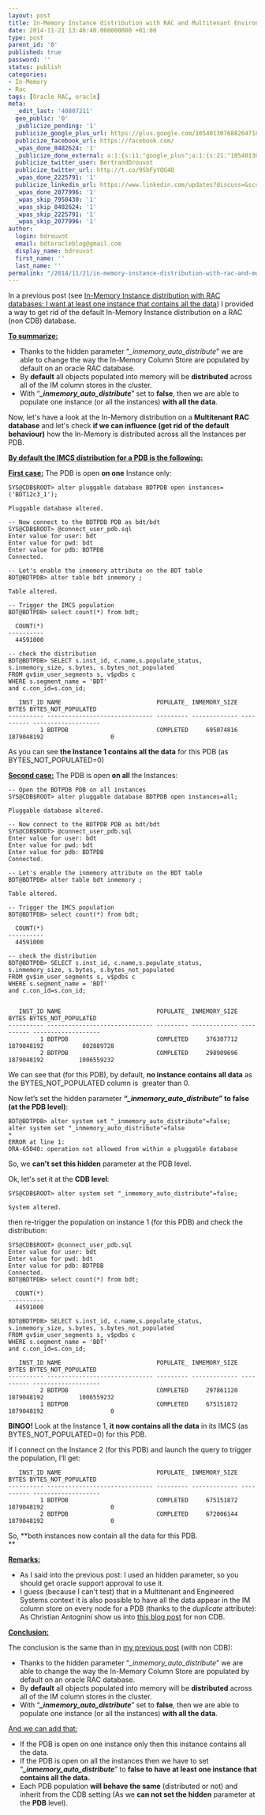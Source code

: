 ```yaml
---
layout: post
title: In-Memory Instance distribution with RAC and Multitenant Environment
date: 2014-11-21 13:46:40.000000000 +01:00
type: post
parent_id: '0'
published: true
password: ''
status: publish
categories:
- In-Memory
- Rac
tags: [Oracle RAC, oracle]
meta:
  _edit_last: '40807211'
  geo_public: '0'
  _publicize_pending: '1'
  publicize_google_plus_url: https://plus.google.com/105401307688264718604/posts/hr91Dnqg2hw
  publicize_facebook_url: https://facebook.com/
  _wpas_done_8482624: '1'
  _publicize_done_external: a:1:{s:11:"google_plus";a:1:{s:21:"105401307688264718604";b:1;}}
  publicize_twitter_user: BertrandDrouvot
  publicize_twitter_url: http://t.co/9SbFyYQG4Q
  _wpas_done_2225791: '1'
  publicize_linkedin_url: https://www.linkedin.com/updates?discuss=&scope=16310177&stype=M&topic=5941542018600701952&type=U&a=IZJo
  _wpas_done_2077996: '1'
  _wpas_skip_7950430: '1'
  _wpas_skip_8482624: '1'
  _wpas_skip_2225791: '1'
  _wpas_skip_2077996: '1'
author:
  login: bdrouvot
  email: bdtoracleblog@gmail.com
  display_name: bdrouvot
  first_name: ''
  last_name: ''
permalink: "/2014/11/21/in-memory-instance-distribution-with-rac-and-multitenant-environment/"
---
```


In a previous post (see [In-Memory Instance distribution with RAC databases: I want at least one instance that contains all the data](http://bdrouvot.wordpress.com/2014/11/20/in-memory-instance-distribution-with-rac-databases-i-want-at-least-one-instance-that-contains-all-the-data/ "In-Memory Instance distribution with RAC databases: I want at least one instance that contains all the data")) I provided a way to get rid of the default In-Memory Instance distribution on a RAC (non CDB) database.

**<span style="text-decoration:underline;">To summarize:</span>**

-   Thanks to the hidden parameter “*\_inmemory\_auto\_distribute*” we are able to change the way the In-Memory Column Store are populated by default on an oracle RAC database.
-   By **default** all objects populated into memory will be **distributed** across all of the IM column stores in the cluster.
-   With “***\_inmemory\_auto\_distribute***” set to **false**, then we are able to populate one instance (or all the instances) **with all the data**.

Now, let's have a look at the In-Memory distribution on a **Multitenant RAC database** and let's check **if we can influence (get rid of the default behaviour)** how the In-Memory is distributed across all the Instances per PDB.

<span style="text-decoration:underline;">**By default the IMCS distribution for a PDB is the following:**</span>

<span style="text-decoration:underline;">**First case:**</span> The PDB is open **on one** Instance only:

    SYS@CDB$ROOT> alter pluggable database BDTPDB open instances=('BDT12c3_1');

    Pluggable database altered.

    -- Now connect to the BDTPDB PDB as bdt/bdt
    SYS@CDB$ROOT> @connect_user_pdb.sql
    Enter value for user: bdt
    Enter value for pwd: bdt
    Enter value for pdb: BDTPDB
    Connected.

    -- Let's enable the inmemory attribute on the BDT table
    BDT@BDTPDB> alter table bdt inmemory ;

    Table altered.

    -- Trigger the IMCS population
    BDT@BDTPDB> select count(*) from bdt;

      COUNT(*)
    ----------
      44591000

    -- check the distribution
    BDT@BDTPDB> SELECT s.inst_id, c.name,s.populate_status, s.inmemory_size, s.bytes, s.bytes_not_populated
    FROM gv$im_user_segments s, v$pdbs c
    WHERE s.segment_name = 'BDT'
    and c.con_id=s.con_id; 

       INST_ID NAME                           POPULATE_ INMEMORY_SIZE      BYTES BYTES_NOT_POPULATED
    ---------- ------------------------------ --------- ------------- ---------- -------------------
             1 BDTPDB                         COMPLETED     695074816 1879048192                   0

As you can see **the Instance 1 contains all the data** for this PDB (as BYTES\_NOT\_POPULATED=0)

<span style="text-decoration:underline;">**Second case:**</span> The PDB is open **on all** the Instances:

    -- Open the BDTPDB PDB on all instances
    SYS@CDB$ROOT> alter pluggable database BDTPDB open instances=all;

    Pluggable database altered.

    -- Now connect to the BDTPDB PDB as bdt/bdt
    SYS@CDB$ROOT> @connect_user_pdb.sql
    Enter value for user: bdt
    Enter value for pwd: bdt
    Enter value for pdb: BDTPDB
    Connected.  

    -- Let's enable the inmemory attribute on the BDT table
    BDT@BDTPDB> alter table bdt inmemory ;

    Table altered.

    -- Trigger the IMCS population
    BDT@BDTPDB> select count(*) from bdt;

      COUNT(*)  
    ----------  
      44591000

    -- check the distribution
    BDT@BDTPDB> SELECT s.inst_id, c.name,s.populate_status, s.inmemory_size, s.bytes, s.bytes_not_populated
    FROM gv$im_user_segments s, v$pdbs c
    WHERE s.segment_name = 'BDT'
    and c.con_id=s.con_id;


       INST_ID NAME                           POPULATE_ INMEMORY_SIZE      BYTES BYTES_NOT_POPULATED
    ---------- ------------------------------ --------- ------------- ---------- -------------------
             1 BDTPDB                         COMPLETED     376307712 1879048192           802889728
             2 BDTPDB                         COMPLETED     298909696 1879048192          1006559232

We can see that (for this PDB), by default, **no instance contains all data** as the BYTES\_NOT\_POPULATED column is  greater than 0.

Now let’s set the hidden parameter **“*\_inmemory\_auto\_distribute*” to false** **(at the PDB level)**:

    BDT@BDTPDB> alter system set "_inmemory_auto_distribute"=false;
    alter system set "_inmemory_auto_distribute"=false
    *
    ERROR at line 1:
    ORA-65040: operation not allowed from within a pluggable database

So, we **can't set this hidden** parameter at the PDB level.

Ok, let's set it at the **CDB level**:

    SYS@CDB$ROOT> alter system set "_inmemory_auto_distribute"=false;

    System altered.

then re-trigger the population on instance 1 (for this PDB) and check the distribution:

    SYS@CDB$ROOT> @connect_user_pdb.sql
    Enter value for user: bdt
    Enter value for pwd: bdt
    Enter value for pdb: BDTPDB
    Connected.  
    BDT@BDTPDB> select count(*) from bdt;

      COUNT(*)  
    ----------  
      44591000

    BDT@BDTPDB> SELECT s.inst_id, c.name,s.populate_status, s.inmemory_size, s.bytes, s.bytes_not_populated
    FROM gv$im_user_segments s, v$pdbs c
    WHERE s.segment_name = 'BDT'
    and c.con_id=s.con_id;

       INST_ID NAME                           POPULATE_ INMEMORY_SIZE      BYTES BYTES_NOT_POPULATED
    ---------- ------------------------------ --------- ------------- ---------- -------------------
             2 BDTPDB                         COMPLETED     297861120 1879048192          1006559232
             1 BDTPDB                         COMPLETED     675151872 1879048192                   0

**BINGO!** Look at the Instance 1, **it now contains all the data** in its IMCS (as BYTES\_NOT\_POPULATED=0) for this PDB.

If I connect on the Instance 2 (for this PDB) and launch the query to trigger the population, I’ll get:

       INST_ID NAME                           POPULATE_ INMEMORY_SIZE      BYTES BYTES_NOT_POPULATED
    ---------- ------------------------------ --------- ------------- ---------- -------------------
             1 BDTPDB                         COMPLETED     675151872 1879048192                   0
             2 BDTPDB                         COMPLETED     672006144 1879048192                   0

So, **both instances now contain all the data for this PDB.  
**

<span style="text-decoration:underline;">**Remarks:**</span>

-   As I said into the previous post: I used an hidden parameter, so you should get oracle support approval to use it.
-   I guess (because I can't test) that in a Multitenant and Engineered Systems context it is also possible to have all the data appear in the IM column store on every node for a PDB (thanks to the *duplicate* attribute): As Christian Antognini show us into [this blog post](http://antognini.ch/2014/11/the-importance-of-the-in-memory-duplicate-clause-for-a-rac-system/) for non CDB.

<span style="text-decoration:underline;">**Conclusion:**</span>

The conclusion is the same than in [my previous post](http://bdrouvot.wordpress.com/2014/11/20/in-memory-instance-distribution-with-rac-databases-i-want-at-least-one-instance-that-contains-all-the-data/ "In-Memory Instance distribution with RAC databases: I want at least one instance that contains all the data") (with non CDB):

-   Thanks to the hidden parameter “*\_inmemory\_auto\_distribute*” we are able to change the way the In-Memory Column Store are populated by default on an oracle RAC database.
-   By **default** all objects populated into memory will be **distributed** across all of the IM column stores in the cluster.
-   With “***\_inmemory\_auto\_distribute***” set to **false**, then we are able to populate one instance (or all the instances) **with all the data**.

<span style="text-decoration:underline;">And we can add that:</span>

-   If the PDB is open on one instance only then this instance contains all the data.
-   If the PDB is open on all the instances then we have to set “***\_inmemory\_auto\_distribute***” to **false to have at least one instance that contains all the data.**
-   Each PDB population **will behave the same** (distributed or not) and inherit from the CDB setting (As we **can not set the hidden** parameter at the **PDB** level).

 
